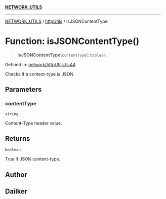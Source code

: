 [**NETWORK_UTILS**](../../README.md)

***

[NETWORK_UTILS](../../README.md) / [httpUtils](../README.md) / isJSONContentType

# Function: isJSONContentType()

> **isJSONContentType**(`contentType`): `boolean`

Defined in: [network/httpUtils.ts:44](https://github.com/dailker/everyutil-js/blob/b3e269da55b7d96c15eb37e98c5c4f6b94f05f6f/src/network/httpUtils.ts#L44)

Checks if a content-type is JSON.

## Parameters

### contentType

`string`

Content-Type header value.

## Returns

`boolean`

True if JSON content-type.

## Author

## Dailker
